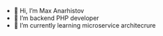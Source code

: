 - 👋 Hi, I’m Max Anarhistov
- 👀 I’m backend PHP developer
- 🌱 I’m currently learning microservice architecrure
